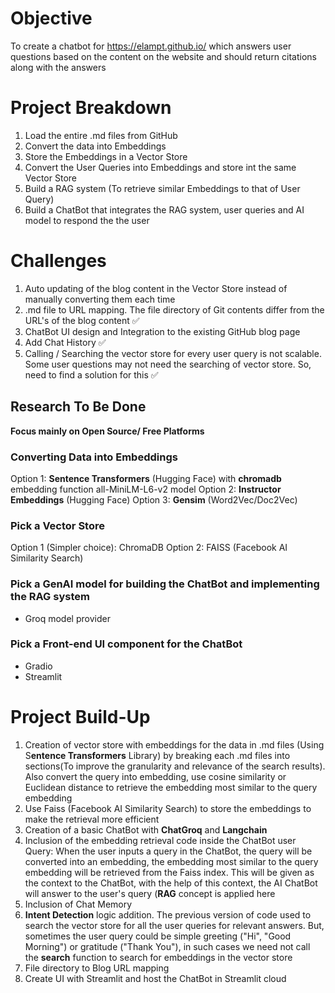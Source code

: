 # Objective
To create a chatbot for https://elampt.github.io/ which answers user questions based on the content on the website and should return citations along with the answers

# Project Breakdown

1. Load the entire .md files from GitHub
 2. Convert the data into Embeddings
 3. Store the Embeddings in a Vector Store
 4. Convert the User Queries into Embeddings and store int the same Vector Store
 5. Build a RAG system (To retrieve similar Embeddings to that of User Query)
 6. Build a ChatBot that integrates the RAG system, user queries and AI model to respond the the user

# Challenges

1. Auto updating of the blog content in the Vector Store instead of manually converting them each time
2. .md file to URL mapping. The file directory of Git contents differ from the URL's of the blog content ✅
3. ChatBot UI design and Integration to the existing GitHub blog page
4. Add Chat History ✅
5. Calling / Searching the vector store for every user query is not scalable. Some user questions may not need the searching of vector store. So, need to find a solution for this ✅


## Research To Be Done
**Focus mainly on Open Source/ Free Platforms**
### Converting Data into Embeddings
Option 1: **Sentence Transformers** (Hugging Face) with **chromadb** embedding function
	all-MiniLM-L6-v2 model
Option 2: **Instructor Embeddings** (Hugging Face)
Option 3: **Gensim** (Word2Vec/Doc2Vec)

### Pick a Vector Store
Option 1 (Simpler choice): ChromaDB 
Option 2: FAISS (Facebook AI Similarity Search)


### Pick a GenAI model for building the ChatBot and implementing the RAG system
* Groq model provider

### Pick a Front-end UI component for the ChatBot
* Gradio
* Streamlit

# Project Build-Up
1. Creation of vector store with embeddings for the data in .md files (Using S**entence Transformers** Library) by breaking each .md files into sections(To improve the granularity and relevance of the search results). Also convert the query into embedding, use cosine similarity or Euclidean distance to retrieve the embedding most similar to the query embedding
2. Use Faiss (Facebook AI Similarity Search) to store the embeddings to make the retrieval more efficient
3. Creation of a basic ChatBot with **ChatGroq** and **Langchain**
4. Inclusion of the embedding retrieval code inside the ChatBot user Query:
	When the user inputs a query in the ChatBot, the query will be converted into an embedding, the embedding most similar to the query embedding will be retrieved from the Faiss index. This will be given as the context to the ChatBot, with the help of this context, the AI ChatBot will answer to the user's query (**RAG** concept is applied here
5. Inclusion of Chat Memory
6. **Intent Detection** logic addition. The previous version of code used to search the vector store for all the user queries for relevant answers. But, sometimes the user query could be simple greeting ("Hi", "Good Morning") or gratitude ("Thank You"), in such cases we need not call the **search** function to search for embeddings in the vector store
7. File directory to Blog URL mapping
8. Create UI with Streamlit and host the ChatBot in Streamlit cloud